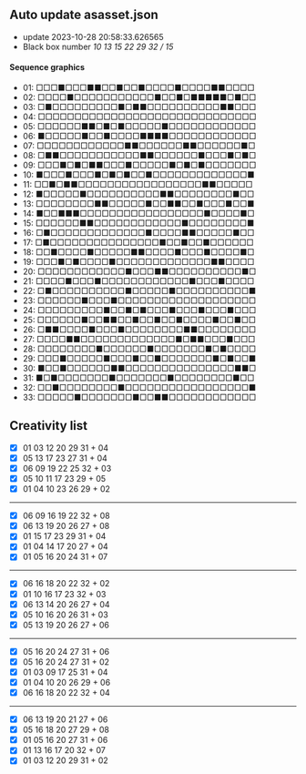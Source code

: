 ## Auto update asasset.json

* update 2023-10-28 20:58:33.626565
* Black box number _10 13 15 22 29 32 / 15_
#### Sequence graphics

* 01: □□□■□□□■■□□■□□■□□□□■□□□□■■□□□□
* 02: □□□□■□□□□□□□□□□□■□□■□■■■■■□■□□
* 03: □■□□□□□□□□□■□■■□□□□□□□□□□■■□□□
* 04: □□□□□□□□□□□□□□□□□□□□□□□□□□□□□□
* 05: □□□□□□■■□■□■□□□□□■□□□□□□□□□□□□
* 06: ■□□□□□■□□■□□□□■■■■□□□□□□□□□□□□
* 07: □□□□□□□□□□□□■■□□□□□□■■□□□□□□■□
* 08: □■■□□□□□□□□□□□■■□□□□□□■□□□■□■□
* 09: □□□■□■□■■□□□■□□□□□■□■□■□□□□□□□
* 10: ■□□□■□□□■□■□■□□■□□□□□□□□□□□□□■
* 11: □□■□■■□□□□□□□□□□□□□□□□□■■□□□□□
* 12: ■□□□□□■□□□□□□□□□□■■□□□□□□□□■□□
* 13: □□□□□□□□■■□□□□□■□□■■□□■□□□■□□■
* 14: ■□□■■■□□□□□□□□□□□□□□□□□■□□□□■□
* 15: □□□□□□■■□□□□□□□□□□□□■□□□□□□□□■
* 16: □■□□□□□□□□□□□□□■□□□□■■□□□□□■□□
* 17: □■□□□□□□□□□□□□□□□■□□■□□■□□□□□□
* 18: □□■□□□□■□□□□□■■□□□□■□□□■□□□□■□
* 19: □□□■□■□□□□■□□□□□□□□□□□□□■■□□□□
* 20: □□□□□□□□□□□□■□□□■■□□□□□□□□□□■□
* 21: □□□□■□□□■□□□□□□□□□□□□■□□□■□□□□
* 22: □■□□□□□□□□□□■□□□□□■□□□□□□□□□□■
* 23: □□□□□□■□□□■□□□□□□□□□□□□□□□□□□□
* 24: □□□□□□□□□■□□■□■□□□■□□□■□□□■□□□
* 25: □□□□□□■□□■■□□■□□■□□■□□□□■□□■□□
* 26: □■■□□□□■□□□■□□□□□□□□■■□□□□□□□□
* 27: □□□□■■□□□□□□□□□□□□□■□■■□□□■□□□
* 28: □□□□□□□□■□□□□□□■□□□□□□□■□■□□□□
* 29: □□□■□□□□□■□□□■□□■□□□□□□□■□■□□■
* 30: ■□□■□□□□□□■■□□□□□□□□□□□□□□□■■□
* 31: ■□■□□□□□□□■□□□□□□□■□□□□□□□□■□□
* 32: □□■□□□□□□□□■□□□□□□□□□□□□□□□□□■
* 33: □□□□□■□□□□□□□■□□■■□□□□□□□□□□□□
## Creativity list

- [x] 01 03 12 20 29 31 + 04
- [x] 05 13 17 23 27 31 + 04
- [x] 06 09 19 22 25 32 + 03
- [x] 05 10 11 17 23 29 + 05
- [x] 01 04 10 23 26 29 + 02
***
- [x] 06 09 16 19 22 32 + 08
- [x] 06 13 19 20 26 27 + 08
- [x] 01 15 17 23 29 31 + 04
- [x] 01 04 14 17 20 27 + 04
- [x] 01 05 16 20 24 31 + 07
***
- [x] 06 16 18 20 22 32 + 02
- [x] 01 10 16 17 23 32 + 03
- [x] 06 13 14 20 26 27 + 04
- [x] 05 10 16 20 26 31 + 03
- [x] 05 13 19 20 26 27 + 06
***
- [x] 05 16 20 24 27 31 + 06
- [x] 05 16 20 24 27 31 + 02
- [x] 01 03 09 17 25 31 + 04
- [x] 01 04 10 20 26 29 + 06
- [x] 06 16 18 20 22 32 + 04
***
- [x] 06 13 19 20 21 27 + 06
- [x] 05 16 18 20 27 29 + 08
- [x] 01 05 16 20 27 31 + 06
- [x] 01 13 16 17 20 32 + 07
- [x] 01 03 12 20 29 31 + 02
